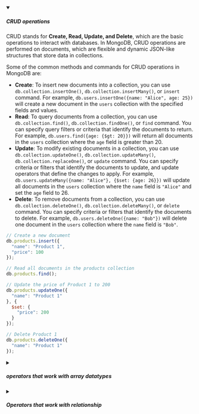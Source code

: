 <!-- https://brandfolder.com/workbench/extract-text-from-image -->
<!-- ![for root](/img/interviews/angular/forroot.png) -->

<details open>
<summary><h5>CRUD operations</h5></summary>

CRUD stands for **Create, Read, Update, and Delete**, which are the basic operations to interact with databases. In MongoDB, CRUD operations are performed on documents, which are flexible and dynamic JSON-like structures that store data in collections.

Some of the common methods and commands for CRUD operations in MongoDB are:

- **Create**: To insert new documents into a collection, you can use `db.collection.insertOne()`, `db.collection.insertMany()`, or `insert` command. For example, `db.users.insertOne({name: "Alice", age: 25})` will create a new document in the `users` collection with the specified fields and values.
- **Read**: To query documents from a collection, you can use `db.collection.find()`, `db.collection.findOne()`, or `find` command. You can specify query filters or criteria that identify the documents to return. For example, `db.users.find({age: {$gt: 20}})` will return all documents in the `users` collection where the `age` field is greater than 20.
- **Update**: To modify existing documents in a collection, you can use `db.collection.updateOne()`, `db.collection.updateMany()`, `db.collection.replaceOne()`, or `update` command. You can specify criteria or filters that identify the documents to update, and update operators that define the changes to apply. For example, `db.users.updateMany({name: "Alice"}, {$set: {age: 26}})` will update all documents in the `users` collection where the `name` field is `"Alice"` and set the `age` field to 26.
- **Delete**: To remove documents from a collection, you can use `db.collection.deleteOne()`, `db.collection.deleteMany()`, or `delete` command. You can specify criteria or filters that identify the documents to delete. For example, `db.users.deleteOne({name: "Bob"})` will delete one document in the `users` collection where the `name` field is `"Bob"`.

```js
// Create a new document
db.products.insert({
  "name": "Product 1",
  "price": 100
});

// Read all documents in the products collection
db.products.find();

// Update the price of Product 1 to 200
db.products.updateOne({
  "name": "Product 1"
}, {
  $set: {
    "price": 200
  }
});

// Delete Product 1
db.products.deleteOne({
  "name": "Product 1"
});

```

</details>

<details>
<summary><h5>operators that work with array datatypes</h5></summary>

There are different types of operators that work with array datatypes in MongoDB, depending on what you want to do with the arrays. Here are some examples:

- If you want to **match** documents where an array field contains all or some of the specified values, you can use the **$all** or **$in** operators²⁴. For example, `{"tags": {"$all": ["fruit", "tropical"]}}` will match documents where the `tags` array contains both `"fruit"` and `"tropical"`.
- If you want to **query** for documents where an array field meets some conditions, you can use the **$elemMatch** operator²³. For example, `{"scores": {"$elemMatch": {"$gt": 80, "$lt": 95}}}` will match documents where the `scores` array contains at least one element that is greater than 80 and less than 95.
- If you want to **update** documents by adding or removing elements from an array field, you can use the **$push**, **$pull**, or **$pop** operators¹². For example, `{"$push": {"tags": "organic"}}` will add `"organic"` to the end of the `tags` array.
- If you want to **aggregate** documents by grouping or counting elements from an array field, you can use the **$unwind**, **$group**, or **$count** operators¹. For example, `{"$unwind": "$tags"}` will create a new document for each element in the `tags` array.

</details>

<details>
<summary><h5>Operators that work with relationship</h5></summary>

There are different types of operators that work with relationships in MongoDB, depending on how you model them. Here is a list of some common operators with examples for each:

- If you use embedding, you can use **array operators** to perform operations on embedded arrays, such as accessing elements, concatenating arrays, filtering arrays, etc. For example:

```javascript
// Access the first element of the comments array field
{ $arrayElemAt: [ "$comments", 0 ] }

// Concatenate the tags and categories array fields
{ $concatArrays: [ "$tags", "$categories" ] }

// Filter the items array field by price
{ $filter: {
   input: "$items",
   as: "item",
   cond: { $gte: [ "$$item.price", 100 ] }
} }

// Count the number of elements in the comments array field
{ $size: "$comments" }
```

- If you use referencing, you can use **aggregation operators** to perform operations on referenced documents, such as joining collections, unwinding arrays, grouping documents, etc. For example:

```javascript
// Join the posts collection with the authors collection by _id
{ $lookup: {
   from: "authors",
   localField: "author_id",
   foreignField: "_id",
   as: "author"
} }

// Deconstruct the comments array field
{ $unwind: "$comments" }

// Group documents by author name and count the number of posts
{ $group: { _id: "$author.name", postCount: { $sum: 1 } } }
```

These are just some examples of operators that work with relationships in MongoDB. There are many more operators that can perform different operations, such as `$all`, `$elemMatch`, `$push`, `$pull`, etc¹².

</details>
